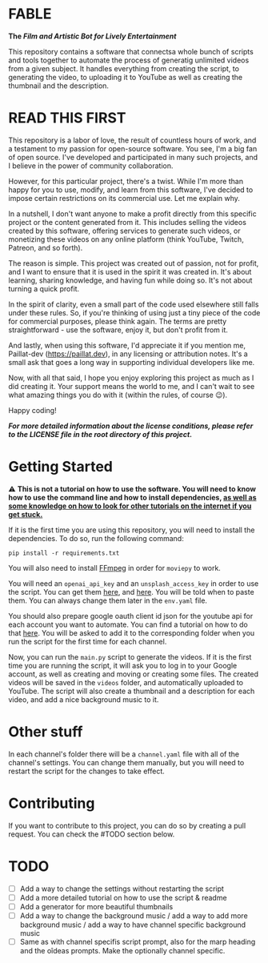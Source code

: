 # FABLE

**The *Film and Artistic Bot for Lively Entertainment***

This repository contains a software that connectsa whole bunch of scripts and tools together to automate the process of generatig unlimited videos from a given subject. It handles everything from creating the script, to generating the video, to uploading it to YouTube as well as creating the thumbnail and the description.

# READ THIS FIRST
This repository is a labor of love, the result of countless hours of work, and a testament to my passion for open-source software. You see, I'm a big fan of open source. I've developed and participated in many such projects, and I believe in the power of community collaboration.

However, for this particular project, there's a twist. While I'm more than happy for you to use, modify, and learn from this software, I've decided to impose certain restrictions on its commercial use. Let me explain why.

In a nutshell, I don't want anyone to make a profit directly from this specific project or the content generated from it. This includes selling the videos created by this software, offering services to generate such videos, or monetizing these videos on any online platform (think YouTube, Twitch, Patreon, and so forth).

The reason is simple. This project was created out of passion, not for profit, and I want to ensure that it is used in the spirit it was created in. It's about learning, sharing knowledge, and having fun while doing so. It's not about turning a quick profit.

In the spirit of clarity, even a small part of the code used elsewhere still falls under these rules. So, if you're thinking of using just a tiny piece of the code for commercial purposes, please think again. The terms are pretty straightforward - use the software, enjoy it, but don't profit from it.

And lastly, when using this software, I'd appreciate it if you mention me, Paillat-dev (https://paillat.dev), in any licensing or attribution notes. It's a small ask that goes a long way in supporting individual developers like me.

Now, with all that said, I hope you enjoy exploring this project as much as I did creating it. Your support means the world to me, and I can't wait to see what amazing things you do with it (within the rules, of course 😉).

Happy coding!

***For more detailed information about the license conditions, please refer to the LICENSE file in the root directory of this project.***

# Getting Started
:warning: <strong> This is not a tutorial on how to use the software. You will need to know how to use the command line and how to install dependencies, <ins>as well as some knowledge on how to look for other tutorials on the internet if you get stuck.</ins></strong>

If it is the first time you are using this repository, you will need to install the dependencies. To do so, run the following command:
```
pip install -r requirements.txt
```
You will also need to install [FFmpeg](https://ffmpeg.org/download.html) in order for `moviepy` to work.

You will need an `openai_api_key` and an `unsplash_access_key` in order to use the script. You can get them [here](https://beta.openai.com/), and [here](https://unsplash.com/developers). You will be told when to paste them. You can always change them later in the `env.yaml` file.

You should also prepare google oauth client id json for the youtube api for each account you want to automate. You can find a tutorial on how to do that [here](https://developers.google.com/youtube/v3/quickstart/python). You will be asked to add it to the corresponding folder when you run the script for the first time for each channel.

Now, you can run the `main.py` script to generate the videos. If it is the first time you are running the script, it will ask you to log in to your Google account, as well as creating and moving or creating some files. The created videos will be saved in the `videos` folder, and automatically uploaded to YouTube. The script will also create a thumbnail and a description for each video, and add a nice background music to it.

# Other stuff
In each channel's folder there will be a `channel.yaml` file with all of the channel's settings. You can change them manually, but you will need to restart the script for the changes to take effect.

# Contributing
If you want to contribute to this project, you can do so by creating a pull request. You can check the #TODO section below.

# TODO
- [ ] Add a way to change the settings without restarting the script
- [ ] Add a more detailed tutorial on how to use the script & readme
- [ ] Add a generator for more beautiful thumbnails
- [ ] Add a way to change the background music / add a way to add more background music / add a way to have channel specific background music
- [ ] Same as with channel specifis script prompt, also for the marp heading and the oîdeas prompts. Make the optionally channel specific.